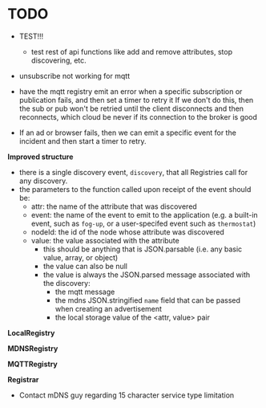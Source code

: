 # TODO

- TEST!!!
    - test rest of api functions like add and remove attributes, stop discovering, etc.

- unsubscribe not working for mqtt


- have the mqtt registry emit an error when a specific subscription or publication fails, and then set a timer to retry it If we don't do this, then the sub or pub won't be retried until the client disconnects and then reconnects, which cloud be never if its connection to the broker is good
- If an ad or browser fails, then we can emit a specific event for the incident and then start a timer to retry.

**Improved structure**
- there is a single discovery event, `discovery`, that all Registries call for any discovery.
- the parameters to the function called upon receipt of the event should be:
    - attr: the name of the attribute that was discovered
    - event: the name of the event to emit to the application (e.g. a built-in event, such as `fog-up`, or a user-specifed event such as `thermostat`)
    - nodeId: the id of the node whose attribute was discovered
    - value: the value associated with the attribute
        - this should be anything that is JSON.parsable (i.e. any basic value, array, or object)
        - the value can also be null
        - the value is always the JSON.parsed message associated with the discovery:
            - the mqtt message
            - the mdns JSON.stringified `name` field that can be passed when creating an advertisement
            - the local storage value of the <attr, value> pair

**LocalRegistry**

**MDNSRegistry**

**MQTTRegistry**

**Registrar**

- Contact mDNS guy regarding 15 character service type limitation
